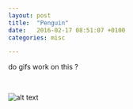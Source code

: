 ```yaml
---
layout: post
title:  "Penguin"
date:   2016-02-17 08:51:07 +0100
categories: misc

---
```


do gifs work on this
?

&nbsp;
&nbsp;

![alt text](https://media.giphy.com/media/C9AuY1VOvurxm/giphy.gif)
